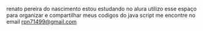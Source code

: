 renato pereira do nascimento 
estou estudando no alura
utilizo esse espaço para organizar e compartilhar meus codigos do java script
me encontre no email rpn71499@gmail.com 
